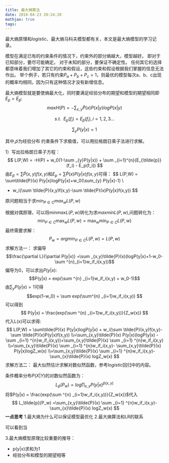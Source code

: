```yaml
---
title: 最大熵算法
date: 2018-04-23 20:24:20
mathjax: true
tags:
---
```


最大熵原理和$logistic$、最大熵马科夫模型都有关，本文是最大熵模型的学习记录。

<!-- more -->

模型在满足已有的约束条件的情况下，约束外的部分熵越大，模型越好。
即对于已知部分，要尽可能确定。
对于未知的部分，要保证不确定性。
任何其它的选择都意味着我们增加了其它的约束和假设，这些约束和假设根据我们掌握的信息无法作出。
举个例子，若只有约束$P_a+P_b+P_c=1$，则最优的模型每次a、b、c出现的概率均相同，因为只有这种情况才没有新增信息。

最大熵模型就是要使熵最大化，同时要满足经验分布的期望和模型的期望相同即$E_p = E _\tilde p$:
$$
{max} H(P) = - \sum _{x,y}\tilde{P}(x)P(x|y)logP(x|y)
$$

$$
s.t.\: \: E_p(f_i) = E_{\tilde{p}}(f_i) , i=1,2,3...
$$

$$
\sum _{y} P(y|x) = 1
$$


其中,$\tilde{p}$为经验分布
约束条件下求极值，可以用拉格朗日乘子法进行求解。

1）写出拉格朗日乘子方程：
$$
L(P,W) = -H(P) + w_0(1-\sum _{y}P(y|x)) + \sum _{i=1}^{n}(E_{\tilde{p}}(f_i) - E_p(f_i))
$$
由$E_\tilde   p = \sum \tilde{P}(x,y)f(x,y)$和$E_p =\sum \tilde{P}(x)P(y|x)f(x,y)$可得：
$$
L(P,W) = \sum\tilde{P}(x) P(y|x)logP(y|x)+w_0(\sum_{y} P(y|x)-1) \\
+ w_i(\sum \tilde{P}(x,y)f(x,y)-\sum \tilde{P}(x)P(y|x)f(x,y))
$$

原问题相当于求$min _{P\in C}max _{w}L(P,w)$

根据对偶原理，可以将$minmaxL(P,w)$转化为求$maxminL(P,w)$,问题转化为：
$$\min _{P\in C}\max _{w}L(P,w) = \max _{w} \min _{P\in C}L(P,w)$$
最终需要求解：
$$P_w = arg \min _{P\in C}L(P,w) = L(P,w)$$
求解方法一：
求偏导
$$\frac{\partial L}{\partial P(y|x)} =\sum _{x,y}\tilde{P}(x)(logP(y|x)+1-w_0-\sum ^{n}_{i=1}w_if_i(x,y))$$
偏导为0，可以求出$P(y|x)$:
$$P(y|x) = exp(\sum ^{n} _{i=1}w_if_i(x,y) + w_0-1)$$
由$\sum _{y} P(y|x) = 1$可得
$$exp(1-w_0) = \sum exp(\sum^{n} _{i=1}w_if_i(x,y)) $$
可以得到
$$
P(y|x) = \frac{exp(\sum ^{n} _{i=1}w_if_i(x,y))}{Z_w(x)}
$$
代入L(x)可以求得:
$$
L(P,W) = \sum\tilde{P}(x) P(y|x)logP(y|x) +  w_i(\sum \tilde{P}(x,y)f(x,y)-\sum \tilde{P}(x)P(y|x)f(x,y))
\\=\sum_{x,y}\tilde{P}(x) P(y|x)(logP(y|x) - \sum _{i=1} ^{n}w_if_i(x,y))+\sum_{x,y}\tilde{P}(x) \sum _{i=1} ^{n}w_if_i(x,y) 
\\=\sum_{x,y}\tilde{P}(x) \sum _{i=1} ^{n}w_if_i(x,y)- \sum_{x,y}\tilde{P}(x) P(y|x)logZ_w(x)
\\=\sum_{x,y}\tilde{P}(x) \sum _{i=1} ^{n}w_if_i(x,y)- \sum_{x}\tilde{P}(x) logZ_w(x)
$$
求解方法二：
最大似然估计求解对数似然函数，参考$logistic$回归中的内容。

条件概率分布$P(X|Y)$的对数似然函数为：
$$
L_\tilde{p}(P_w) = log \prod_{x,y}P(y|x)^{\tilde{p}(x,y)}
$$
将$P(y|x) = \frac{exp(\sum ^{n} _{i=1}w_if_i(x,y))}{Z_w(x)}$代入
$$
L_\tilde{p}(P_w) =\sum_{x,y}\tilde{P}(x) \sum _{i=1} ^{n}w_if_i(x,y)- \sum_{x}\tilde{P}(x) logZ_w(x)
$$
**一点思考**
1.最大熵为什么可以保证模型最优化
2.最大熵算法和LR的联系

可以看到当

3.最大熵模型原理比较重要的推导：

- p(y|x)求和为1
- 经验分布和模型的期望相等
  ​